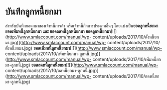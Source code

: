 # บันทึกลูกหนี้ยกมา

สำหรับบันทึกยอดกมาของเจ้าหนี้การค้า หรือเจ้าหนี้กิจการประเภทอื่นๆ
โดยแบ่งเป็น**ยอดลูกหนี้ยกมา** **ยอดเพิ่มหนี้ลูกหนี้ยกมา และ
ยอดลดหนี้ลูกหนี้ยกมา**
**ยอดลูกหนี้ยกมา**[![](http://www.smlaccount.com/manual/wp-
content/uploads/2017/10/ตั้งหนี้ยกมา.jpg)](http://www.smlaccount.com/manual/wp-
content/uploads/2017/10/ตั้งหนี้ยกมา.jpg)
**ยอดเพิ่มหนี้ลูกหนี้ยกมา**[![](http://www.smlaccount.com/manual/wp-
content/uploads/2017/10/เพิ่มหนี้ยกมา-ลูกหนี้.jpg)](http://www.smlaccount.com/manual/wp-
content/uploads/2017/10/เพิ่มหนี้ยกมา-ลูกหนี้.jpg)
**ยอดลดหนี้ลูกหนี้ยกมา**[![](http://www.smlaccount.com/manual/wp-
content/uploads/2017/10/ลดหนี้ยกมา-ลูกหนี้.jpg)](http://www.smlaccount.com/manual/wp-
content/uploads/2017/10/ลดหนี้ยกมา-ลูกหนี้.jpg)

